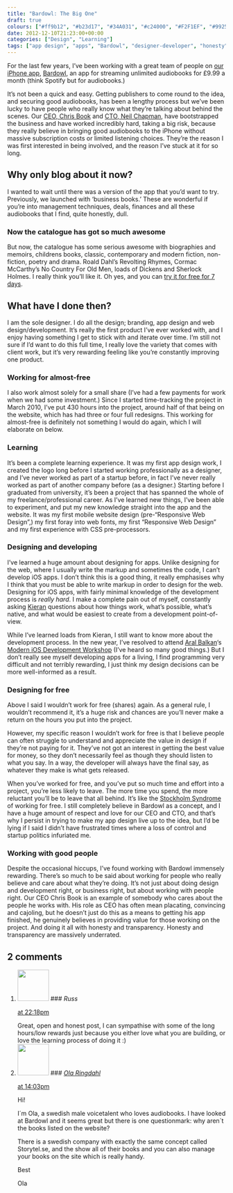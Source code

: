 ```yaml
---
title: "Bardowl: The Big One"
draft: true
colours: ["#ff9b12", "#b23d17", "#34A031", "#c24000", "#F2F1EF", "#992500", "#C1C1C1"]
date: 2012-12-10T21:23:00+00:00
categories: ["Design", "Learning"]
tags: ["app design", "apps", "Bardowl", "designer-developer", "honesty", "transparency", "working for free"]
---
```


For the last few years, I’ve been working with a great team of people on [our iPhone app](https://itunes.apple.com/app/bardowl/id492667930?ls=1&amp;mt=8), [Bardowl](http://bardowl.com), an app for streaming unlimited audiobooks for £9.99 a month (think Spotify but for audiobooks.)

It’s not been a quick and easy. Getting publishers to come round to the idea, and securing good audiobooks, has been a lengthy process but we’ve been lucky to have people who really know what they’re talking about behind the scenes. Our [CEO, Chris Book](http://twitter.com/bookmeister) and [CTO, Neil Chapman](http://twitter.com/neilp33l), have bootstrapped the business and have worked incredibly hard, taking a big risk, because they really believe in bringing good audiobooks to the iPhone without massive subscription costs or limited listening choices. They’re the reason I was first interested in being involved, and the reason I’ve stuck at it for so long.

## Why only blog about it now?

I wanted to wait until there was a version of the app that you’d want to try. Previously, we launched with ‘business books.’ These are wonderful if you’re into management techniques, deals, finances and all these audiobooks that I find, quite honestly, dull.

### Now the catalogue has got so much awesome

But now, the catalogue has some serious awesome with biographies and memoirs, childrens books, classic, contemporary and modern fiction, non-fiction, poetry and drama. Roald Dahl’s Revolting Rhymes, Cormac McCarthy’s No Country For Old Men, loads of Dickens and Sherlock Holmes. I really think you’ll like it. Oh yes, and you can [try it for free for 7 days](https://itunes.apple.com/app/bardowl/id492667930?ls=1&amp;mt=8).

## What have I done then?

I am the sole designer. I do all the design; branding, app design and web design/development. It’s really the first product I’ve ever worked with, and I enjoy having something I get to stick with and iterate over time. I’m still not sure if I’d want to do this full time, I really love the variety that comes with client work, but it’s very rewarding feeling like you’re constantly improving one product.

### Working for almost-free

I also work almost solely for a small share (I’ve had a few payments for work when we had some investment.) Since I started time-tracking the project in March 2010, I’ve put 430 hours into the project, around half of that being on the website, which has had three or four full redesigns. This working for almost-free is definitely not something I would do again, which I will elaborate on below.

### Learning

It’s been a complete learning experience. It was my first app design work, I created the logo long before I started working professionally as a designer, and I’ve never worked as part of a startup before, in fact I’ve never really worked as part of another company before (as a designer.) Starting before I graduated from university, it’s been a project that has spanned the whole of my freelance/professional career. As I’ve learned new things, I’ve been able to experiment, and put my new knowledge straight into the app and the website. It was my first mobile website design (pre-“Responsive Web Design”,) my first foray into web fonts, my first “Responsive Web Design” and my first experience with CSS pre-processors.

### Designing and developing

I’ve learned a huge amount about designing for apps. Unlike designing for the web, where I usually write the markup and sometimes the code, I can’t develop iOS apps. I don’t think this is a good thing, it really emphasises why I think that you must be able to write markup in order to design for the web. Designing for iOS apps, with fairly minimal knowledge of the development process is *really hard*. I make a complete pain out of myself, constantly asking [Kieran](http://twitter.com/kgutteridge) questions about how things work, what’s possible, what’s native, and what would be easiest to create from a development point-of-view.

While I’ve learned loads from Kieran, I still want to know more about the development process. In the new year, I’ve resolved to attend [Aral Balkan](http://twitter.com/aral)‘s [Modern iOS Development Workshop](http://www.moderniosdevelopment.com/) (I’ve heard so many good things.) But I don’t really see myself developing apps for a living, I find programming very difficult and not terribly rewarding, I just think my design decisions can be more well-informed as a result.

### Designing for free

Above I said I wouldn’t work for free (shares) again. As a general rule, I wouldn’t recommend it, it’s a huge risk and chances are you’ll never make a return on the hours you put into the project.

However, my specific reason I wouldn’t work for free is that I believe people can often struggle to understand and appreciate the value in design if they’re not paying for it. They’ve not got an interest in getting the best value for money, so they don’t necessarily feel as though they should listen to what you say. In a way, the developer will always have the final say, as whatever they make is what gets released.

When you’ve worked for free, and you’ve put so much time and effort into a project, you’re less likely to leave. The more time you spend, the more reluctant you’ll be to leave that all behind. It’s like the [Stockholm Syndrome](http://en.wikipedia.org/wiki/Stockholm_syndrome) of working for free. I still completely believe in Bardowl as a concept, and I have a huge amount of respect and love for our CEO and CTO, and that’s why I persist in trying to make my app design live up to the idea, but I’d be lying if I said I didn’t have frustrated times where a loss of control and startup politics infuriated me.

### Working with good people

Despite the occasional hiccups, I’ve found working with Bardowl immensely rewarding. There’s so much to be said about working for people who really believe and care about what they’re doing. It’s not just about doing design and development right, or business right, but about working with people right. Our CEO Chris Book is an example of somebody who cares about the people he works with. His role as CEO has often mean placating, convincing and cajoling, but he doesn’t just do this as a means to getting his app finished, he genuinely believes in providing value for those working on the project. And doing it all with honesty and transparency. Honesty and transparency are massively underrated.



## 2 comments

<ol class="commentlist">
	<li class="comment even thread-even depth-1" id="li-comment-417">
			<div class="comment-author vcard">
			<img alt='' src='https://secure.gravatar.com/avatar/c51f7b5294f5c364096920ae63f267dc?s=72&amp;d=mm&amp;r=g' srcset='https://secure.gravatar.com/avatar/c51f7b5294f5c364096920ae63f267dc?s=144&amp;d=mm&amp;r=g 2x' class='avatar avatar-72 photo' height='72' width='72' />
### <cite class="fn">Russ</cite>
		</div>
		<aside class="comment-meta commentmetadata"><p><a href="#comment-417"><time datetime="2012-12-10T22:18:53+00:00" pubdate class="published">
		 at <span class="hours">22:18pm</span></time></a></p>
	</aside>
	<div class="comment-entry">
		Great, open and honest post, I can sympathise with some of the long hours/low rewards just because you either love what you are building, or love the learning process of doing it :)
	</div>
</li>
	<li class="comment odd alt thread-odd thread-alt depth-1" id="li-comment-418">
			<div class="comment-author vcard">
			<img alt='' src='https://secure.gravatar.com/avatar/6ab9b89687df7f10f51a01997304f4fe?s=72&amp;d=mm&amp;r=g' srcset='https://secure.gravatar.com/avatar/6ab9b89687df7f10f51a01997304f4fe?s=144&amp;d=mm&amp;r=g 2x' class='avatar avatar-72 photo' height='72' width='72' />
### <cite class="fn"><a href='http://olar.se' rel='external nofollow' class='url'>Ola Ringdahl</a></cite>
		</div>
		<aside class="comment-meta commentmetadata"><p><a href="#comment-418"><time datetime="2013-02-07T14:03:07+00:00" pubdate class="published">
		 at <span class="hours">14:03pm</span></time></a></p>
	</aside>
	<div class="comment-entry">
		<p>Hi!

I´m Ola, a swedish male voicetalent who loves audiobooks. I have looked at Bardowl and it seems great but there is one questionmark: why aren´t the books listed on the website?

There is a swedish company with exactly the same concept called Storytel.se, and the show all of their books and you can also manage your books on the site which is really handy.

Best

Ola</p>	</div>
</li>
</ol>
